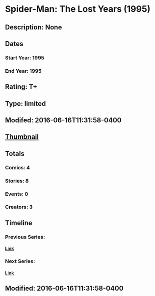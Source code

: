 # Spider-Man: The Lost Years (1995)
## Description: None
## Dates
### Start Year: 1995
### End Year: 1995
## Rating: T+
## Type: limited
## Modifed: 2016-06-16T11:31:58-0400
## [Thumbnail](http://i.annihil.us/u/prod/marvel/i/mg/3/a0/5762c63c4f651.jpg)
## Totals
### Comics: 4
### Stories: 8
### Events: 0
### Creators: 3
## Timeline
### Previous Series: 
#### [Link]()
### Next Series: 
#### [Link]()
## Modified: 2016-06-16T11:31:58-0400